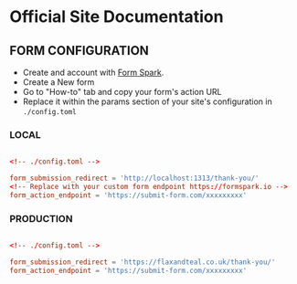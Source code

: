 # Official Site Documentation 

## FORM CONFIGURATION

- Create and account with [Form Spark](https://formspark.io). 
- Create a New form
- Go to "How-to" tab and copy your form's action URL 
- Replace it within the params section of your site's configuration in `./config.toml`

### LOCAL

```toml

<!-- ./config.toml -->

form_submission_redirect = 'http://localhost:1313/thank-you/'
<!-- Replace with your custom form endpoint https://formspark.io -->
form_action_endpoint = 'https://submit-form.com/xxxxxxxxx'
```

### PRODUCTION

```toml

<!-- ./config.toml -->

form_submission_redirect = 'https://flaxandteal.co.uk/thank-you/'
form_action_endpoint = 'https://submit-form.com/xxxxxxxxx'
```